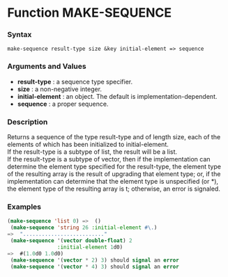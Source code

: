 <!-- Generated on 05/10/2020 by https://github.com/anto2oo/clhs-evolved -->

# Function MAKE-SEQUENCE

### Syntax
`make-sequence result-type size &key initial-element => sequence`  


### Arguments and Values
- **result-type** : a sequence type specifier.   
- **size** : a non-negative integer.   
- **initial-element** : an object. The default is implementation-dependent.   
- **sequence** : a proper sequence.   


### Description
Returns a sequence of the type result-type and of length size, each of the elements of which has been initialized to initial-element.  
 If the result-type is a subtype of list, the result will be a list.  
If the result-type is a subtype of vector, then if the implementation can determine the element type specified for the result-type, the element type of the resulting array is the result of upgrading that element type; or, if the implementation can determine that the element type is unspecified (or *), the element type of the resulting array is t; otherwise, an error is signaled.



### Examples
```lisp 
(make-sequence 'list 0) =>  ()
 (make-sequence 'string 26 :initial-element #\.) 
=>  ".........................."
 (make-sequence '(vector double-float) 2
                :initial-element 1d0)
=>  #(1.0d0 1.0d0)
 (make-sequence '(vector * 2) 3) should signal an error
 (make-sequence '(vector * 4) 3) should signal an error
```
